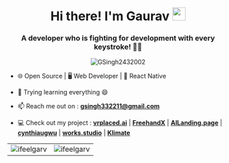 <h1 align="center">Hi there! I'm Gaurav <img src="https://emojis.slackmojis.com/emojis/images/1536351075/4594/blob-wave.gif" width="30" height="30px"/></h1>
<h3 align="center">A developer who is fighting for development with every keystroke! 🦾✨</h3>

<p align="center"> 
  <img src="https://komarev.com/ghpvc/?username=GSingh2432002&label=Profile%20views&color=0e75b6&style=flat" alt="GSingh2432002" /> 
</p>

- 🌐 Open Source | 🖥️ Web Developer | 📱 React Native

- 🌱 Trying learning everything 😄

- 📫 Reach me out on : **gsingh332211@gmail.com**

- 💻 Check out my project : **[vrplaced.ai](https://vrplaced.ai/)** | **[FreehandX](https://freehandx.gauravsingh.co.in/)** | **[AILanding.page](https://ai-landing-page.gauravsingh.co.in/)** | **[cynthiaugwu](https://cynthiaugwuclone-com.vercel.app/)** | **[works.studio](https://works-studio-bice.vercel.app/)** | **[Klimate](https://weather-app-tau-green.vercel.app/)**


<table>
  <tr>
    <td><img src="https://github-readme-stats.vercel.app/api?username=ifeelgarv&show_icons=true&theme=radical&hide_border=true" alt="ifeelgarv" /></td>
    <td><img src="https://github-readme-streak-stats.herokuapp.com?user=ifeelgarv&theme=radical&hide_border=true" alt="ifeelgarv" /></td>
  </tr>
</table>
